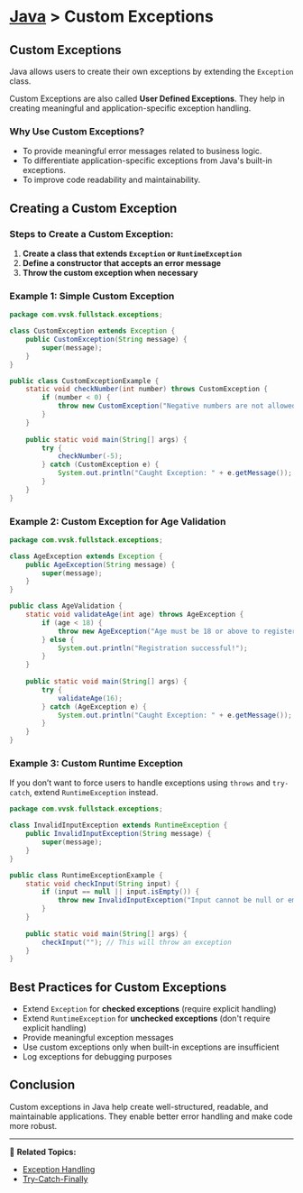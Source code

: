 # [Java](../) > Custom Exceptions

## Custom Exceptions
Java allows users to create their own exceptions by extending the `Exception` class.

Custom Exceptions are also called **User Defined Exceptions**. They help in creating meaningful and application-specific exception handling.

### Why Use Custom Exceptions?
- To provide meaningful error messages related to business logic.
- To differentiate application-specific exceptions from Java's built-in exceptions.
- To improve code readability and maintainability.

## Creating a Custom Exception

### Steps to Create a Custom Exception:
1. **Create a class that extends `Exception` or `RuntimeException`**
2. **Define a constructor that accepts an error message**
3. **Throw the custom exception when necessary**

### Example 1: Simple Custom Exception
```java
package com.vvsk.fullstack.exceptions;

class CustomException extends Exception {
    public CustomException(String message) {
        super(message);
    }
}

public class CustomExceptionExample {
    static void checkNumber(int number) throws CustomException {
        if (number < 0) {
            throw new CustomException("Negative numbers are not allowed.");
        }
    }
    
    public static void main(String[] args) {
        try {
            checkNumber(-5);
        } catch (CustomException e) {
            System.out.println("Caught Exception: " + e.getMessage());
        }
    }
}
```

### Example 2: Custom Exception for Age Validation
```java
package com.vvsk.fullstack.exceptions;

class AgeException extends Exception {
    public AgeException(String message) {
        super(message);
    }
}

public class AgeValidation {
    static void validateAge(int age) throws AgeException {
        if (age < 18) {
            throw new AgeException("Age must be 18 or above to register.");
        } else {
            System.out.println("Registration successful!");
        }
    }
    
    public static void main(String[] args) {
        try {
            validateAge(16);
        } catch (AgeException e) {
            System.out.println("Caught Exception: " + e.getMessage());
        }
    }
}
```

### Example 3: Custom Runtime Exception
If you don’t want to force users to handle exceptions using `throws` and `try-catch`, extend `RuntimeException` instead.

```java
package com.vvsk.fullstack.exceptions;

class InvalidInputException extends RuntimeException {
    public InvalidInputException(String message) {
        super(message);
    }
}

public class RuntimeExceptionExample {
    static void checkInput(String input) {
        if (input == null || input.isEmpty()) {
            throw new InvalidInputException("Input cannot be null or empty.");
        }
    }
    
    public static void main(String[] args) {
        checkInput(""); // This will throw an exception
    }
}
```

## Best Practices for Custom Exceptions
- Extend `Exception` for **checked exceptions** (require explicit handling)
- Extend `RuntimeException` for **unchecked exceptions** (don't require explicit handling)
- Provide meaningful exception messages
- Use custom exceptions only when built-in exceptions are insufficient
- Log exceptions for debugging purposes

## Conclusion
Custom exceptions in Java help create well-structured, readable, and maintainable applications. They enable better error handling and make code more robust.

---

🔗 **Related Topics:**
- [Exception Handling](../exception-handling/)
- [Try-Catch-Finally](../try-catch/)

